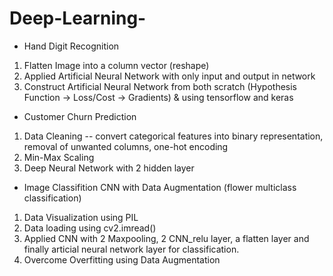 # Deep-Learning-

* Hand Digit Recognition
1) Flatten Image into a column vector (reshape)
2) Applied Artificial Neural Network with only input and output in network 
3) Construct Artificial Neural Network from both scratch (Hypothesis Function -> Loss/Cost -> Gradients) & using tensorflow and keras
 
* Customer Churn Prediction
1) Data Cleaning -- convert categorical features into binary representation, removal of unwanted columns, one-hot encoding
2) Min-Max Scaling
3) Deep Neural Network with 2 hidden layer 

* Image Classifition CNN with Data Augmentation (flower multiclass classification)
 1) Data Visualization using PIL 
 2) Data loading using cv2.imread()
 3) Applied CNN with 2 Maxpooling, 2 CNN_relu layer, a flatten layer and finally articial neural network layer for classification. 
 4) Overcome Overfitting using Data Augmentation 
